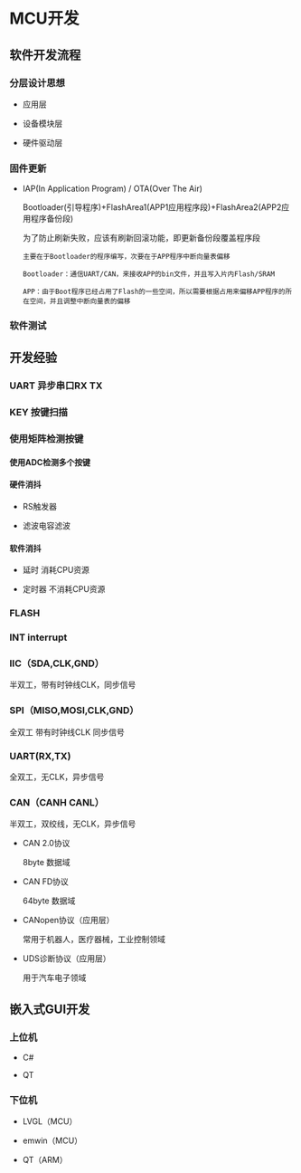 # MCU开发

## 软件开发流程

### 分层设计思想

- 应用层

- 设备模块层

- 硬件驱动层

### 固件更新

- IAP(In Application Program) / OTA(Over The Air)

  Bootloader(引导程序)+FlashArea1(APP1应用程序段)+FlashArea2(APP2应用程序备份段)

  为了防止刷新失败，应该有刷新回滚功能，即更新备份段覆盖程序段

      主要在于Bootloader的程序编写，次要在于APP程序中断向量表偏移

      Bootloader：通信UART/CAN，来接收APP的bin文件，并且写入片内Flash/SRAM
      
      APP：由于Boot程序已经占用了Flash的一些空间，所以需要根据占用来偏移APP程序的所在空间，并且调整中断向量表的偏移

### 软件测试

## 开发经验

### UART 异步串口RX TX

### KEY 按键扫描

### 使用矩阵检测按键

#### 使用ADC检测多个按键 

#### 硬件消抖

- RS触发器

- 滤波电容滤波

#### 软件消抖

- 延时 消耗CPU资源

- 定时器 不消耗CPU资源

### FLASH

### INT interrupt

### IIC（SDA,CLK,GND）

半双工，带有时钟线CLK，同步信号

### SPI（MISO,MOSI,CLK,GND）

全双工 带有时钟线CLK 同步信号

### UART(RX,TX)

全双工，无CLK，异步信号

### CAN（CANH CANL）

半双工，双绞线，无CLK，异步信号

- CAN 2.0协议
  
    8byte 数据域

- CAN FD协议
  
    64byte 数据域

- CANopen协议（应用层）

    常用于机器人，医疗器械，工业控制领域

- UDS诊断协议（应用层）

    用于汽车电子领域

## 嵌入式GUI开发

### 上位机

- C#

- QT

### 下位机

- LVGL（MCU）

- emwin（MCU）

- QT（ARM）
